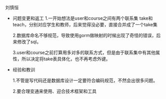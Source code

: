 刘慎恒

* 问题变更和返工
  1.一开始想法是user和course之间有两个联系集 take和teach，分别对应学生和教师，后来觉得没必要，直接合并成了一个take集

  2.数据库命名不够规范，导致使用gorm做映射的时候出现了奇怪的错误，后来修改了sql。

  3.user和course之前打算用多对多的联系方式，但是由于联系集中有其他属性，所以决定将take表具体化，也不再考虑外键。

* 经验和教训

  1.不管是写代码还是数据库设计一定要符合编码规范，不然会出很多问题。

  2.要合理变通来使用、迎合技术框架和工具

